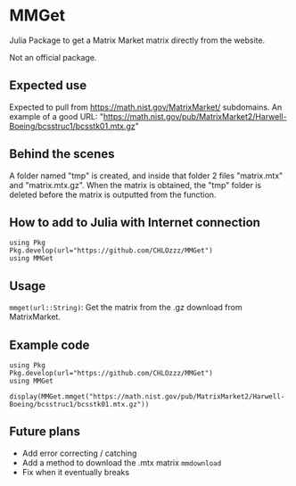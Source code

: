 # MMGet
Julia Package to get a Matrix Market matrix directly from the website.

Not an official package.


## Expected use ##
Expected to pull from https://math.nist.gov/MatrixMarket/ subdomains.
An example of a good URL: "https://math.nist.gov/pub/MatrixMarket2/Harwell-Boeing/bcsstruc1/bcsstk01.mtx.gz"


## Behind the scenes ##
A folder named "tmp" is created, and inside that folder 2 files "matrix.mtx" and "matrix.mtx.gz". When the matrix is obtained, the "tmp" folder is deleted before the matrix is outputted from the function.


## How to add to Julia with Internet connection ##
```julia:
using Pkg
Pkg.develop(url="https://github.com/CHLOzzz/MMGet")
using MMGet
```


## Usage ##
`mmget(url::String)`: Get the matrix from the .gz download from MatrixMarket.


## Example code ##
```jl:
using Pkg
Pkg.develop(url="https://github.com/CHLOzzz/MMGet")
using MMGet

display(MMGet.mmget("https://math.nist.gov/pub/MatrixMarket2/Harwell-Boeing/bcsstruc1/bcsstk01.mtx.gz"))
```


## Future plans ##
- Add error correcting / catching
- Add a method to download the .mtx matrix `mmdownload`
- Fix when it eventually breaks
